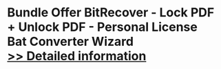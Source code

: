# Bundle Offer BitRecover - Lock PDF + Unlock PDF - Personal License<br />Bat Converter Wizard<br />[>> Detailed information](https://secure.shareit.com/shareit/product.html?productid=300954715&affiliateid=200057808)